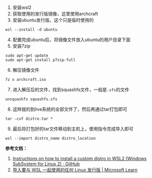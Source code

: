 1. 安装wsl2
2. 获取使用的发行版镜像，这里使用archcraft
3. 安装ubuntu发行版，这个只是临时使用的
```
wsl --install -d ubuntu
```
4. 配置完成ubuntu后，将镜像文件放入ubuntu的用户目录下面
5. 安装7zip
```
sudo apt-get update
sudo apt-get install p7zip-full
```
6. 解压镜像文件
```
7z x archcraft.iso
```
7. 进入解压后的文件，找到squashfs文件，一般是`.sfs`的文件
```
unsquashfs squashfs.sfs
```
8. 这样就的到live系统的全部文件了，然后再通过tar打包即可
```
tar -cvf distro.tar *
```
9. 最后将打包好的tar文件移动到主机上，使用指令完成导入即可
```
wsl --import distro_name distro_location 
```

**参考文档：**

1. [Instructions on how to install a custom distro in WSL2 (Windows SubSystem for Linux 2) · GitHub](https://gist.github.com/artman41/858450e2c29b239d8692213b684ada25)
2. [导入要与 WSL 一起使用的任何 Linux 发行版 | Microsoft Learn](https://learn.microsoft.com/zh-cn/windows/wsl/use-custom-distro)
